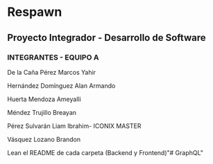 # Respawn
## Proyecto Integrador - Desarrollo de Software

### INTEGRANTES - EQUIPO A
De la Caña Pérez Marcos Yahir

Hernández Domínguez Alan Armando

Huerta Mendoza Ameyalli

Méndez Trujillo Breayan

Pérez Sulvarán Liam Ibrahim- ICONIX MASTER

Vásquez Lozano Brandon


Lean el README de cada carpeta (Backend y Frontend)"# GraphQL" 
